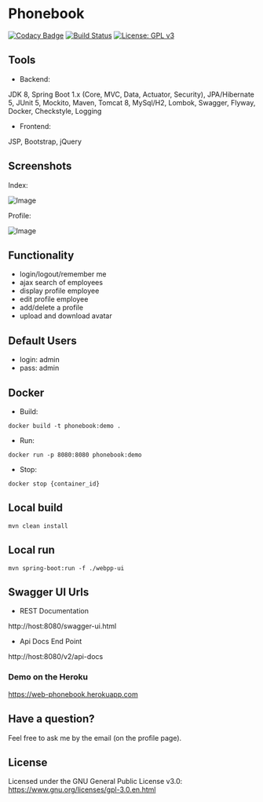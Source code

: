 # Phonebook 

[![Codacy Badge](https://api.codacy.com/project/badge/Grade/297a8adb85224fc7a6dc2b8fdf2c5232)](https://www.codacy.com/app/evgeniy/Phonebook)
[![Build Status](https://travis-ci.org/roldevg/phonebook.svg?branch=master)](https://travis-ci.org/roldevg/phonebook)
[![License: GPL v3](https://img.shields.io/badge/License-GPL%20v3-blue.svg)](https://www.gnu.org/licenses/gpl-3.0)

## Tools

- Backend: 

JDK 8, Spring Boot 1.x (Core, MVC, Data, Actuator, Security),
JPA/Hibernate 5, JUnit 5, Mockito, Maven, Tomcat 8, MySql/H2, Lombok, 
Swagger, Flyway, Docker, Checkstyle, Logging

- Frontend:

JSP, Bootstrap, jQuery
  
## Screenshots

Index: 

![Image](https://i.gyazo.com/1a933394d633716e6149808cb1a3ae95.png)

Profile: 

![Image](https://i.gyazo.com/c25878f30dd2d5bde4decc5cd48f8d88.png)

## Functionality

+ login/logout/remember me
+ ajax search of employees 
+ display profile employee 
+ edit profile employee 
+ add/delete a profile
+ upload and download avatar

## Default Users

- login: admin
- pass: admin

## Docker

- Build:

```
docker build -t phonebook:demo .
```

- Run:

```
docker run -p 8080:8080 phonebook:demo
```

- Stop:

```
docker stop {container_id}
```

## Local build

```
mvn clean install
```

## Local run 

```
mvn spring-boot:run -f ./webpp-ui
```

## Swagger UI Urls

- REST Documentation

http://host:8080/swagger-ui.html

- Api Docs End Point

http://host:8080/v2/api-docs

### Demo on the Heroku

https://web-phonebook.herokuapp.com

## Have a question?

Feel free to ask me by the email (on the profile page).

## License

Licensed under the GNU General Public License v3.0: https://www.gnu.org/licenses/gpl-3.0.en.html
